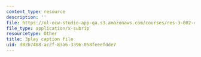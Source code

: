 ```yaml
---
content_type: resource
description: ''
file: https://ol-ocw-studio-app-qa.s3.amazonaws.com/courses/res-3-002-collaborative-design-and-creative-expression-with-arduino-microcontrollers-january-iap-2017/d82b7408ac2f83a63396058feeefdde7_iNQ0dQ9bPNs.srt
file_type: application/x-subrip
resourcetype: Other
title: 3play caption file
uid: d82b7408-ac2f-83a6-3396-058feeefdde7
---
```

